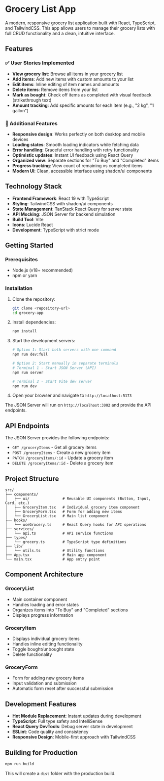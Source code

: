 # Grocery List App

A modern, responsive grocery list application built with React, TypeScript, and TailwindCSS. This app allows users to manage their grocery lists with full CRUD functionality and a clean, intuitive interface.

## Features

### ✅ User Stories Implemented

- **View grocery list**: Browse all items in your grocery list
- **Add items**: Add new items with custom amounts to your list
- **Edit items**: Inline editing of item names and amounts
- **Delete items**: Remove items from your list
- **Mark as bought**: Check off items as completed with visual feedback (strikethrough text)
- **Amount tracking**: Add specific amounts for each item (e.g., "2 kg", "1 gallon")

### 🎨 Additional Features

- **Responsive design**: Works perfectly on both desktop and mobile devices
- **Loading states**: Smooth loading indicators while fetching data
- **Error handling**: Graceful error handling with retry functionality
- **Optimistic updates**: Instant UI feedback using React Query
- **Organized view**: Separate sections for "To Buy" and "Completed" items
- **Progress tracking**: View count of remaining vs completed items
- **Modern UI**: Clean, accessible interface using shadcn/ui components

## Technology Stack

- **Frontend Framework**: React 19 with TypeScript
- **Styling**: TailwindCSS with shadcn/ui components
- **State Management**: TanStack React Query for server state
- **API Mocking**: JSON Server for backend simulation
- **Build Tool**: Vite
- **Icons**: Lucide React
- **Development**: TypeScript with strict mode

## Getting Started

### Prerequisites

- Node.js (v18+ recommended)
- npm or yarn

### Installation

1. Clone the repository:
   ```bash
   git clone <repository-url>
   cd grocery-app
   ```

2. Install dependencies:
   ```bash
   npm install
   ```

3. Start the development servers:
   ```bash
   # Option 1: Start both servers with one command
   npm run dev:full
   
   # Option 2: Start manually in separate terminals
   # Terminal 1 - Start JSON Server (API)
   npm run server
   
   # Terminal 2 - Start Vite dev server
   npm run dev
   ```

4. Open your browser and navigate to `http://localhost:5173`

The JSON Server will run on `http://localhost:3002` and provide the API endpoints.

## API Endpoints

The JSON Server provides the following endpoints:

- `GET /groceryItems` - Get all grocery items
- `POST /groceryItems` - Create a new grocery item
- `PATCH /groceryItems/:id` - Update a grocery item
- `DELETE /groceryItems/:id` - Delete a grocery item

## Project Structure

```
src/
├── components/
│   ├── ui/               # Reusable UI components (Button, Input, Card, etc.)
│   ├── GroceryItem.tsx   # Individual grocery item component
│   ├── GroceryForm.tsx   # Form for adding new items
│   └── GroceryList.tsx   # Main list component
├── hooks/
│   └── useGrocery.ts     # React Query hooks for API operations
├── services/
│   └── api.ts            # API service functions
├── types/
│   └── grocery.ts        # TypeScript type definitions
├── lib/
│   └── utils.ts          # Utility functions
├── App.tsx               # Main app component
└── main.tsx              # App entry point
```

## Component Architecture

### GroceryList
- Main container component
- Handles loading and error states
- Organizes items into "To Buy" and "Completed" sections
- Displays progress information

### GroceryItem
- Displays individual grocery items
- Handles inline editing functionality
- Toggle bought/unbought state
- Delete functionality

### GroceryForm
- Form for adding new grocery items
- Input validation and submission
- Automatic form reset after successful submission

## Development Features

- **Hot Module Replacement**: Instant updates during development
- **TypeScript**: Full type safety and IntelliSense
- **React Query DevTools**: Debug server state in development
- **ESLint**: Code quality and consistency
- **Responsive Design**: Mobile-first approach with TailwindCSS

## Building for Production

```bash
npm run build
```

This will create a `dist` folder with the production build.


